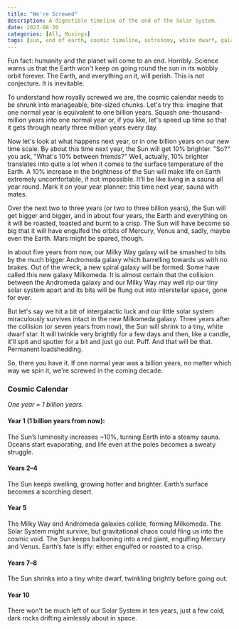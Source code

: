 ```yaml
---
title: "We're Screwed"
description: A digestible timeline of the end of the Solar System.
date: 2023-08-30
categories: [All, Musings]
tags: [sun, end of earth, cosmic timeline, astronomy, white dwarf, galaxy, billion]
---
```


Fun fact: humanity and the planet will come to an end. Horribly. Science warns us that the Earth won't keep on going round the sun in its wobbly orbit forever. The Earth, and everything on it, will perish. This is not conjecture. It is inevitable.

To understand how royally screwed we are, the cosmic calendar needs to be shrunk into manageable, bite-sized chunks. Let's try this: imagine that one normal year is equivalent to one billion years. Squash one-thousand-million years into one normal year or, if you like, let's speed up time so that it gets through nearly three million years every day. 

Now let's look at what happens next year, or in one billion years on our new time scale. By about this time next year, the Sun will get 10% brighter. "So?" you ask, "What's 10% between friends?" Well, actually, 10% brighter translates into quite a lot when it comes to the surface temperature of the Earth. A 10% increase in the brightness of the Sun will make life on Earth extremely uncomfortable, if not impossible. It’ll be like living in a sauna all year round. Mark it on your year planner: this time next year, sauna with mates.

Over the next two to three years (or two to three billion years), the Sun will get bigger and bigger, and in about four years, the Earth and everything on it will be roasted, toasted and burnt to a crisp. The Sun will have become so big that it will have engulfed the orbits of Mercury, Venus and, sadly, maybe even the Earth. Mars might be spared, though.

In about five years from now, our Milky Way galaxy will be smashed to bits by the much bigger Andromeda galaxy which barrelling towards us with no brakes. Out of the wreck, a new spiral galaxy will be formed. Some have called this new galaxy Milkomeda. It is almost certain that the collision between the Andromeda galaxy and our Milky Way may well rip our tiny solar system apart and its bits will be flung out into interstellar space, gone for ever.

But let's say we hit a bit of intergalactic luck and our little solar system miraculously survives intact in the new Milkomeda galaxy. Three years after the collision (or seven years from now), the Sun will shrink to a tiny, white dwarf star. It will twinkle very brightly for a few days and then, like a candle, it'll spit and sputter for a bit and just go out. Puff. And that will be that. Permanent loadshedding.

So, there you have it. If one normal year was a billion years, no matter which way we spin it, we're screwed in the coming decade.

### Cosmic Calendar
*One year = 1 billion years.*

#### Year 1 (1 billion years from now):
The Sun’s luminosity increases ~10%, turning Earth into a steamy sauna. Oceans start evaporating, and life even at the poles becomes a sweaty struggle. 

#### Years 2–4
The Sun keeps swelling, growing hotter and brighter. Earth’s surface becomes a scorching desert.

#### Year 5
The Milky Way and Andromeda galaxies collide, forming Milkomeda. The Solar System might survive, but gravitational chaos could fling us into the cosmic void. The Sun keeps ballooning into a red giant, engulfing Mercury and Venus. Earth’s fate is iffy: either engulfed or roasted to a crisp.

#### Years 7–8
The Sun shrinks into a tiny white dwarf, twinkling brightly before going out.

#### Year 10
There won't be much left of our Solar System in ten years, just a few cold, dark rocks drifting aimlessly about in space.
